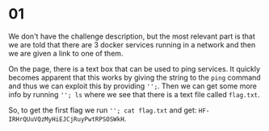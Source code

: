 # 01
We don't have the challenge description, but the most relevant part is that we are told that there are 3 docker services running in a network and then we are given a link to one of them.

On the page, there is a text box that can be used to ping services. It quickly becomes apparent that this works by giving the string to the `ping` command and thus we can exploit this by providing `'';`. Then we can get some more info by running `''; ls` where we see that there is a text file called `flag.txt`. 

So, to get the first flag we run `''; cat flag.txt` and get: `HF-IRHrQUuVQzMyHiEJCjRuyPwtRPSOSWkH`.